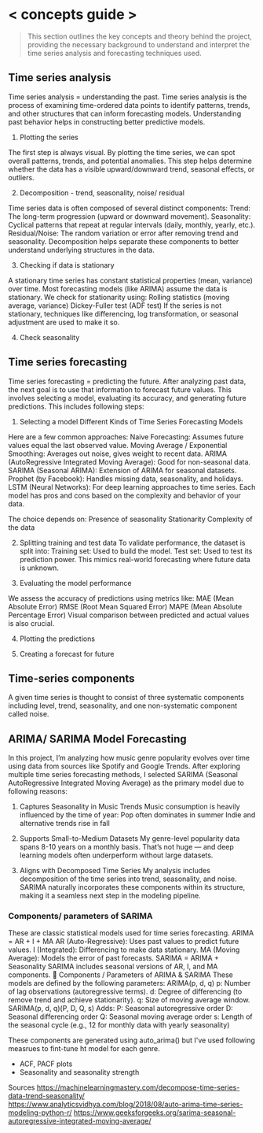# < concepts guide >
> This section outlines the key concepts and theory behind the project, providing the necessary background to understand and interpret the time series analysis and forecasting techniques used.

## Time series analysis
Time series analysis = understanding the past.
Time series analysis is the process of examining time-ordered data points to identify patterns, trends, and other structures that can inform forecasting models. Understanding past behavior helps in constructing better predictive models.

1. Plotting the series

The first step is always visual. By plotting the time series, we can spot overall patterns, trends, and potential anomalies. This step helps determine whether the data has a visible upward/downward trend, seasonal effects, or outliers.

2. Decomposition - trend, seasonality, noise/ residual

Time series data is often composed of several distinct components:
Trend: The long-term progression (upward or downward movement).
Seasonality: Cyclical patterns that repeat at regular intervals (daily, monthly, yearly, etc.).
Residual/Noise: The random variation or error after removing trend and seasonality.
Decomposition helps separate these components to better understand underlying structures in the data.

3. Checking if data is stationary

A stationary time series has constant statistical properties (mean, variance) over time. Most forecasting models (like ARIMA) assume the data is stationary.
We check for stationarity using:
Rolling statistics (moving average, variance)
Dickey-Fuller test (ADF test)
If the series is not stationary, techniques like differencing, log transformation, or seasonal adjustment are used to make it so.

4. Check seasonality

## Time series forecasting
Time series forecasting = predicting the future.
After analyzing past data, the next goal is to use that information to forecast future values. This involves selecting a model, evaluating its accuracy, and generating future predictions. This includes following steps:


1. Selecting a model
Different Kinds of Time Series Forecasting Models

Here are a few common approaches:
Naive Forecasting: Assumes future values equal the last observed value.
Moving Average / Exponential Smoothing: Averages out noise, gives weight to recent data.
ARIMA (AutoRegressive Integrated Moving Average): Good for non-seasonal data.
SARIMA (Seasonal ARIMA): Extension of ARIMA for seasonal datasets.
Prophet (by Facebook): Handles missing data, seasonality, and holidays.
LSTM (Neural Networks): For deep learning approaches to time series.
Each model has pros and cons based on the complexity and behavior of your data.

The choice depends on:
Presence of seasonality
Stationarity
Complexity of the data

2. Splitting training and test data
To validate performance, the dataset is split into:
Training set: Used to build the model.
Test set: Used to test its prediction power.
This mimics real-world forecasting where future data is unknown.

3. Evaluating the model performance

We assess the accuracy of predictions using metrics like:
MAE (Mean Absolute Error)
RMSE (Root Mean Squared Error)
MAPE (Mean Absolute Percentage Error)
Visual comparison between predicted and actual values is also crucial.

4. Plotting the predictions
   
5. Creating a forecast for future 

## Time-series components
A given time series is thought to consist of three systematic components including level, trend, seasonality, and one non-systematic component called noise. 


## ARIMA/ SARIMA Model Forecasting
In this project, I’m analyzing how music genre popularity evolves over time using data from sources like Spotify and Google Trends. After exploring multiple time series forecasting methods, I selected SARIMA (Seasonal AutoRegressive Integrated Moving Average) as the primary model due to following reasons:

1. Captures Seasonality in Music Trends
Music consumption is heavily influenced by the time of year:
Pop often dominates in summer
Indie and alternative trends rise in fall

4. Supports Small-to-Medium Datasets
My genre-level popularity data spans 8-10 years on a monthly basis. That’s not huge — and deep learning models often underperform without large datasets.

5. Aligns with Decomposed Time Series
My analysis includes decomposition of the time series into trend, seasonality, and noise. SARIMA naturally incorporates these components within its structure, making it a seamless next step in the modeling pipeline.

### Components/ parameters of SARIMA 

These are classic statistical models used for time series forecasting.
ARIMA = AR + I + MA
AR (Auto-Regressive): Uses past values to predict future values.
I (Integrated): Differencing to make data stationary.
MA (Moving Average): Models the error of past forecasts.
SARIMA = ARIMA + Seasonality
SARIMA includes seasonal versions of AR, I, and MA components.
🔧 Components / Parameters of ARIMA & SARIMA
These models are defined by the following parameters:
ARIMA(p, d, q)
p: Number of lag observations (autoregressive terms).
d: Degree of differencing (to remove trend and achieve stationarity).
q: Size of moving average window.
SARIMA(p, d, q)(P, D, Q, s)
Adds:
P: Seasonal autoregressive order
D: Seasonal differencing order
Q: Seasonal moving average order
s: Length of the seasonal cycle (e.g., 12 for monthly data with yearly seasonality)

These components are generated using auto_arima() but I've used following measrues to fint-tune ht model for each genre.
- ACF, PACF plots
- Seasonality and seasonality strength


Sources
https://machinelearningmastery.com/decompose-time-series-data-trend-seasonality/ 
https://www.analyticsvidhya.com/blog/2018/08/auto-arima-time-series-modeling-python-r/ 
https://www.geeksforgeeks.org/sarima-seasonal-autoregressive-integrated-moving-average/ 

